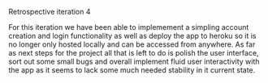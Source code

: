 Retrospective iteration 4

For this iteration we have been able to implemement a simpling account creation and login functionality as well as deploy the app to heroku so it is no longer only hosted locally and can be accessed from anywhere. As far as next steps for the project all that is left to do is polish the user interface, sort out some small bugs and overall implement fluid user interactivity with the app as it seems to lack some much needed stability in it current state.
